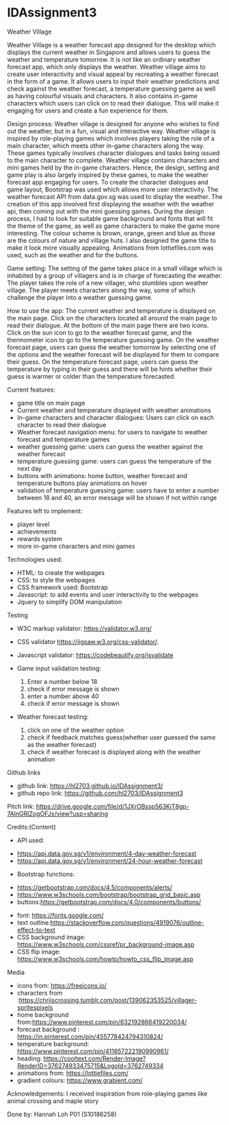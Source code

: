 # IDAssignment3
Weather Village

Weather Village is a weather forecast app designed for the desktop which displays the current weather in Singapore and allows users to guess the weather and temperature tomorrow. It is not like an ordinary weather forecast app, which only displays the weather. Weather village aims to create user interactivity and visual appeal by recreating a weather forecast in the form of a game. It allows users to input their weather predictions and check against the weather forecast, a temperature guessing game as well as having colourful visuals and characters. It also contains in-game characters which users can click on to read their dialogue. This will make it engaging for users and create a fun experience for them. 

Design process:
Weather village is designed for anyone who wishes to find out the weather, but in a fun, visual and interactive way. Weather village is inspired by role-playing games which involves players taking the role of a main character, which meets other in-game characters along the way. These games typically involves character dialogues and tasks being issued to the main character to complete. Weather village contains characters and mini games held by the in-game characters. Hence, the design, setting and game play is also largely inspired by these games, to make the weather forecast app engaging for users. To create the character dialogues and game layout, Bootstrap was used which allows more user interactivity. The weather forecast API from data.gov.sg was used to display the weather. The creation of this app involved first displaying the weather with the weather api, then coming out with the mini guessing games. During the design process, I had to look for suitable game background and fonts that will fit the theme of the game, as well as game characters to make the game more interesting. The colour scheme is brown, orange, green and blue as those are the colours of nature and village huts. I also designed the game title to make it look more visually appealing. Animations from lottiefiles.com was used, such as the weather and for the buttons.

Game setting:
The setting of the game takes place in a small village which is inhabited by a group of villagers and is in charge of forecasting the weather. The player takes the role of a new villager, who stumbles upon weather village. The player meets characters along the way, some of which challenge the player into a weather guessing game.

How to use the app:
The current weather and temperature is displayed on the main page. Click on the characters located all around the main page to read their dialogue. At the bottom of the main page there are two icons. Click on the sun icon to go to the weather forecast game, and the thermometer icon to go to the temperature guessing game. On the weather forecast page, users can guess the weather tomorrow by selecting one of the options and the weather forecast will be displayed for them to compare their guess. On the temperature forecast page, users can guess the temperature by typing in their guess and there will be hints whether their guess is warmer or colder than the temperature forecasted. 


Current features:
-  game title on main page
-  Current weather and temperature displayed with weather animations
-  In-game characters and character dialogues: Users can click on each character to read their dialogue
-  Weather forecast navigation menu: for users to navigate to weather forecast and temperature games
-  weather guessing game: users can guess the weather against the weather forecast
-  temperature guessing game: users can guess the temperature of the next day
-  buttons with animations: home button, weather forecast and temperature buttons play animations on hover
-  validation of temperature guessing game: users have to enter a number between 18 and 40, an error message will be shown if not within range

Features left to implement:
- player level
- achievements
- rewards system
- more in-game characters and mini games


Technologies used:
- HTML: to create the webpages
- CSS: to style the webpages
- CSS framework used: Bootstrap 
- Javascript: to add events and user interactivity to the webpages
- Jquery to simplify DOM manipulation
  

Testing
- W3C markup validator: 
  https://validator.w3.org/
- CSS validator
  https://jigsaw.w3.org/css-validator/.
- Javascript validator:
  https://codebeautify.org/jsvalidate
- Game input validation testing:
  1. Enter a number below 18
  2. check if error message is shown
  3. enter a number above 40
  4. check if error message is shown

- Weather forecast testing:
  1. click on one of the weather option
  2. check if feedback matches guess(whether user guessed the same as the weather forecast)
  3. check if weather forecast is displayed along with the weather animation

Github links
- github link:  https://hl2703.github.io/IDAssignment3/
- github repo link: https://github.com/hl2703/IDAssignment3

Pitch link: https://drive.google.com/file/d/1JXrOBssp563KjT8gp-7AlnGRIZogOFJx/view?usp=sharing

Credits:(Content)
- API used:
* https://api.data.gov.sg/v1/environment/4-day-weather-forecast
* https://api.data.gov.sg/v1/environment/24-hour-weather-forecast
- Bootstrap functions: 
* https://getbootstrap.com/docs/4.5/components/alerts/
* https://www.w3schools.com/bootstrap/bootstrap_grid_basic.asp
* buttons:https://getbootstrap.com/docs/4.0/components/buttons/
- font:
https://fonts.google.com/
- text outline:https://stackoverflow.com/questions/4919076/outline-effect-to-text
- CSS background image: https://www.w3schools.com/cssref/pr_background-image.asp
- CSS flip image: https://www.w3schools.com/howto/howto_css_flip_image.asp

Media
- icons from: https://freeicons.io/
- characters from :https://chriiscrossing.tumblr.com/post/139062353525/villager-spritespixels
- home background from:https://www.pinterest.com/pin/632192866419220034/
- forecast background : https://in.pinterest.com/pin/455778424794310824/
- temperature background: https://www.pinterest.com/pin/411657222190990961/
- heading: https://cooltext.com/Render-Image?RenderID=376274933475715&LogoId=3762749334
- animations from: https://lottiefiles.com/
- gradient colours: https://www.grabient.com/

Acknowledgements:
I received inspiration from role-playing games like animal crossing and maple story


Done by: Hannah Loh P01 (S10186258)